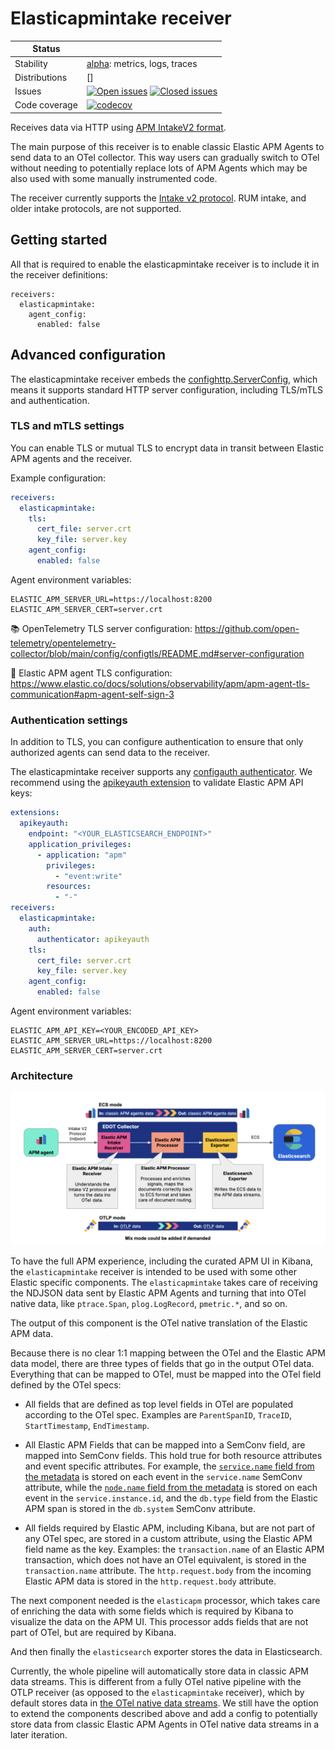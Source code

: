 # Elasticapmintake receiver

<!-- status autogenerated section -->
| Status        |           |
| ------------- |-----------|
| Stability     | [alpha]: metrics, logs, traces   |
| Distributions | [] |
| Issues        | [![Open issues](https://img.shields.io/github/issues-search/elastic/opentelemetry-collector-components?query=is%3Aissue%20is%3Aopen%20label%3Areceiver%2Felasticapmintake%20&label=open&color=orange&logo=opentelemetry)](https://github.com/elastic/opentelemetry-collector-components/issues?q=is%3Aopen+is%3Aissue+label%3Areceiver%2Felasticapmintake) [![Closed issues](https://img.shields.io/github/issues-search/elastic/opentelemetry-collector-components?query=is%3Aissue%20is%3Aclosed%20label%3Areceiver%2Felasticapmintake%20&label=closed&color=blue&logo=opentelemetry)](https://github.com/elastic/opentelemetry-collector-components/issues?q=is%3Aclosed+is%3Aissue+label%3Areceiver%2Felasticapmintake) |
| Code coverage | [![codecov](https://codecov.io/github/elastic/opentelemetry-collector-components/graph/main/badge.svg?component=receiver_elasticapmintake)](https://app.codecov.io/gh/elastic/opentelemetry-collector-components/tree/main/?components%5B0%5D=receiver_elasticapmintake&displayType=list) |

[alpha]: https://github.com/open-telemetry/opentelemetry-collector/blob/main/docs/component-stability.md#alpha
<!-- end autogenerated section -->

Receives data via HTTP using [APM IntakeV2 format](https://www.elastic.co/docs/solutions/observability/apm/elastic-apm-events-intake-api).

The main purpose of this receiver is to enable classic Elastic APM Agents to send data to an OTel collector. This way users can gradually switch to OTel without needing to potentially replace lots of APM Agents which may be also used with some manually instrumented code.

The receiver currently supports the [Intake v2 protocol](https://github.com/elastic/apm-data/tree/main/input/elasticapm/docs/spec/v2). RUM intake, and older intake protocols, are not supported.

## Getting started

All that is required to enable the elasticapmintake receiver is to include it in the receiver definitions:

```
receivers:
  elasticapmintake:
    agent_config:
      enabled: false
```

## Advanced configuration

The elasticapmintake receiver embeds the [confighttp.ServerConfig](https://github.com/open-telemetry/opentelemetry-collector/blob/main/config/confighttp/README.md), which means it supports standard HTTP server configuration, including TLS/mTLS and authentication.

### TLS and mTLS settings

You can enable TLS or mutual TLS to encrypt data in transit between Elastic APM agents and the receiver.

Example configuration:

```yaml
receivers:
  elasticapmintake:
    tls:
      cert_file: server.crt
      key_file: server.key
    agent_config:
      enabled: false
```

Agent environment variables:

```
ELASTIC_APM_SERVER_URL=https://localhost:8200
ELASTIC_APM_SERVER_CERT=server.crt
```

📚 OpenTelemetry TLS server configuration:
https://github.com/open-telemetry/opentelemetry-collector/blob/main/config/configtls/README.md#server-configuration

🔐 Elastic APM agent TLS configuration:
https://www.elastic.co/docs/solutions/observability/apm/apm-agent-tls-communication#apm-agent-self-sign-3

### Authentication settings

In addition to TLS, you can configure authentication to ensure that only authorized agents can send data to the receiver.

The elasticapmintake receiver supports any [configauth authenticator](https://github.com/open-telemetry/opentelemetry-collector/blob/main/config/configauth/README.md). We recommend using the [apikeyauth extension](https://github.com/elastic/opentelemetry-collector-components/tree/main/extension/apikeyauthextension) to validate Elastic APM API keys:

```yaml
extensions:
  apikeyauth:
    endpoint: "<YOUR_ELASTICSEARCH_ENDPOINT>"
    application_privileges:
      - application: "apm"
        privileges:
          - "event:write"
        resources:
          - "-"
receivers:
  elasticapmintake:
    auth:
      authenticator: apikeyauth
    tls:
      cert_file: server.crt
      key_file: server.key
    agent_config:
      enabled: false
```

Agent environment variables:

```
ELASTIC_APM_API_KEY=<YOUR_ENCODED_API_KEY>
ELASTIC_APM_SERVER_URL=https://localhost:8200
ELASTIC_APM_SERVER_CERT=server.crt
```

### Architecture

![Elasticapmintakereceiver Architecture](./elasticapmintakereceiver_architecture.png )

To have the full APM experience, including the curated APM UI in Kibana, the `elasticapmintake` receiver is intended to be used with some other Elastic specific components. The `elasticapmintake` takes care of receiving the NDJSON data sent by Elastic APM Agents and turning that into OTel native data, like `ptrace.Span`, `plog.LogRecord`, `pmetric.*`, and so on.

The output of this component is the OTel native translation of the Elastic APM data.

Because there is no clear 1:1 mapping between the OTel and the Elastic APM data model, there are three types of fields that go in the output OTel data. Everything that can be mapped to OTel, must be mapped into the OTel field defined by the OTel specs:

- All fields that are defined as top level fields in OTel are populated according to the OTel spec. Examples are `ParentSpanID`, `TraceID`, `StartTimestamp`, `EndTimestamp`.
- All Elastic APM Fields that can be mapped into a SemConv field, are mapped into SemConv fields. This hold true for both resource attributes and event specific attributes. For example, the [`service.name` field from the metadata](https://github.com/elastic/apm-server/blob/main/docs/spec/v2/metadata.json#L132) is stored on each event in the `service.name` SemConv attribute, while the [`node.name` field from the metadata](https://github.com/elastic/apm-server/blob/main/docs/spec/v2/metadata.json#L335) is stored on each event in the `service.instance.id`, and the `db.type` field from the Elastic APM span is stored in the `db.system` SemConv attribute.

- All fields required by Elastic APM, including Kibana, but are not part of any OTel spec, are stored in a custom attribute, using the Elastic APM field name as the key. Examples: the `transaction.name` of an Elastic APM transaction, which does not have an OTel equivalent, is stored in the `transaction.name` attribute. The `http.request.body` from the incoming Elastic APM data is stored in the `http.request.body` attribute.


The next component needed is the `elasticapm` processor, which takes care of enriching the data with some fields which is required by Kibana to visualize the data on the APM UI. This processor adds fields that are not part of OTel, but are required by Kibana.

And then finally the `elasticsearch` exporter stores the data in Elasticsearch.

Currently, the whole pipeline will automatically store data in classic APM data streams. This is different from a fully OTel native pipeline with the OTLP receiver (as opposed to the `elasticapmintake` receiver), which by default stores data in [the OTel native data streams](https://github.com/elastic/opentelemetry-dev/blob/main/docs/design-decisions/ingest/routing.md). We still have the option to extend the components described above and add a config to potentially store data from classic Elastic APM Agents in OTel native data streams in a later iteration.
